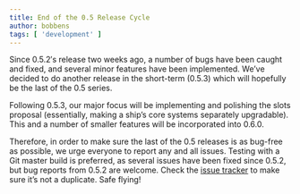 ```yaml
---
title: End of the 0.5 Release Cycle
author: bobbens
tags: [ 'development' ]
---
```


Since 0.5.2′s release two weeks ago, a number of bugs have been caught and fixed, and several minor features have been implemented. We’ve decided to do another release in the short-term (0.5.3) which will hopefully be the last of the 0.5 series.

Following 0.5.3, our major focus will be implementing and polishing the slots proposal (essentially, making a ship’s core systems separately upgradable). This and a number of smaller features will be incorporated into 0.6.0.

Therefore, in order to make sure the last of the 0.5 releases is as bug-free as possible, we urge everyone to report any and all issues. Testing with a Git master build is preferred, as several issues have been fixed since 0.5.2, but bug reports from 0.5.2 are welcome. Check the [issue tracker](https://github.com/naev/naev/issues) to make sure it’s not a duplicate. Safe flying!
